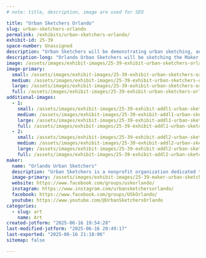 ```yaml
---
# note: title, description, image are used for SEO

title: "Urban Sketchers Orlando"
slug: urban-sketchers-orlando
permalink: /exhibits/urban-sketchers-orlando/
exhibit-id: 25-39
space-number: Unassigned
description: "Urban Sketchers will be demonstrating urban sketching, and helping attendees make their own sketch."
description-long: "Orlando Urban Sketchers will be sketching the Maker Faire, exhibiting the sketches members have made, and talking about urban sketching with attendees. In addition, there will be materials with which attendees can make their own sketches and participate in the citizen historian aspect of urban sketching."
image: /assets/images/exhibit-images/25-39-exhibit-urban-sketchers-orlando-67dcedeb-f57e-4294-bcc1-d0f0e6248162-1-105-c-large.jpeg
image-primary: 
  small: /assets/images/exhibit-images/25-39-exhibit-urban-sketchers-orlando-67dcedeb-f57e-4294-bcc1-d0f0e6248162-1-105-c-small.jpeg
  medium: /assets/images/exhibit-images/25-39-exhibit-urban-sketchers-orlando-67dcedeb-f57e-4294-bcc1-d0f0e6248162-1-105-c-medium.jpeg
  large: /assets/images/exhibit-images/25-39-exhibit-urban-sketchers-orlando-67dcedeb-f57e-4294-bcc1-d0f0e6248162-1-105-c-large.jpeg
  full: /assets/images/exhibit-images/25-39-exhibit-urban-sketchers-orlando-67dcedeb-f57e-4294-bcc1-d0f0e6248162-1-105-c-full.jpeg
additional-images: 
  - 1:
    small: /assets/images/exhibit-images/25-39-exhibit-addl1-urban-sketchers-orlando-f0636287-4bda-45c4-b5c7-2c201153cb0d-1-105-c-small.jpeg
    medium: /assets/images/exhibit-images/25-39-exhibit-addl1-urban-sketchers-orlando-f0636287-4bda-45c4-b5c7-2c201153cb0d-1-105-c-medium.jpeg
    large: /assets/images/exhibit-images/25-39-exhibit-addl1-urban-sketchers-orlando-f0636287-4bda-45c4-b5c7-2c201153cb0d-1-105-c-large.jpeg
    full: /assets/images/exhibit-images/25-39-exhibit-addl1-urban-sketchers-orlando-f0636287-4bda-45c4-b5c7-2c201153cb0d-1-105-c-full.jpeg
  - 2:
    small: /assets/images/exhibit-images/25-39-exhibit-addl2-urban-sketchers-orlando-fd01844b-8957-43c4-ab29-e1ea6c81a081-1-105-c-small.jpeg
    medium: /assets/images/exhibit-images/25-39-exhibit-addl2-urban-sketchers-orlando-fd01844b-8957-43c4-ab29-e1ea6c81a081-1-105-c-medium.jpeg
    large: /assets/images/exhibit-images/25-39-exhibit-addl2-urban-sketchers-orlando-fd01844b-8957-43c4-ab29-e1ea6c81a081-1-105-c-large.jpeg
    full: /assets/images/exhibit-images/25-39-exhibit-addl2-urban-sketchers-orlando-fd01844b-8957-43c4-ab29-e1ea6c81a081-1-105-c-full.jpeg
maker: 
  name: "Orlando Urban Sketchers"
  description: "Urban Sketchers is a nonprofit organization dedicated to raising the artistic, storytelling, and educational value of location drawing, promoting its practice, and connecting people around the world who draw on location where they live and travel. We aim to show the world, one drawing at a time."
  image-primary: /assets/images/exhibit-images/25-39-maker-urban-sketchers-orlando-final-urban-sketchers-logob-w-2-medium.png
  website: https://www.facebook.com/groups/uskorlando/
  instagram: https://www.instagram.com/urbansketchersorlando/
  facebook: https://www.facebook.com/groups/USkOrlando/
  youtube: https://www.youtube.com/@UrbanSketchersOrlando
categories: 
  - slug: art
    name: Art
created-jotform: "2025-06-16 19:54:28"
last-modified-jotform: "2025-06-16 20:49:17"
last-exported: "2025-06-16 21:18:06"
sitemap: false

---
```

